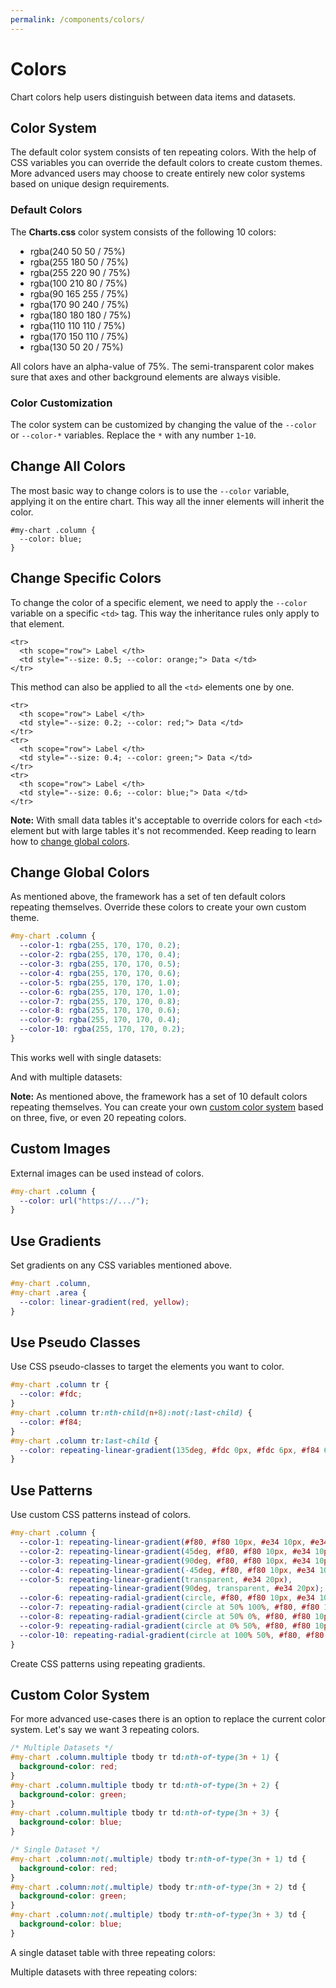 ```yaml
---
permalink: /components/colors/
---
```


# Colors

Chart colors help users distinguish between data items and datasets.

## Color System

The default color system consists of ten repeating colors. With the help of CSS variables you can override the default colors to create custom themes. More advanced users may choose to create entirely new color systems based on unique design requirements.

### Default Colors

The **Charts.css** color system consists of the following 10 colors:

<ul class="charts-css legend legend-rectangle" style="border: 0; padding: 0; padding-inline-start: 2rem">
  <li> rgba(240 50 50 / 75%) </li>
  <li> rgba(255 180 50 / 75%) </li>
  <li> rgba(255 220 90 / 75%) </li>
  <li> rgba(100 210 80 / 75%) </li>
  <li> rgba(90 165 255 / 75%) </li>
  <li> rgba(170 90 240 / 75%) </li>
  <li> rgba(180 180 180 / 75%) </li>
  <li> rgba(110 110 110 / 75%) </li>
  <li> rgba(170 150 110 / 75%) </li>
  <li> rgba(130 50 20 / 75%) </li>
</ul>

All colors have an alpha-value of 75%. The semi-transparent color makes sure that axes and other background elements are always visible.

### Color Customization

The color system can be customized by changing the value of the `--color` or `--color-*` variables. Replace the `*` with any number `1`-`10`.

## Change All Colors

The most basic way to change colors is to use the `--color` variable, applying it on the entire chart. This way all the inner elements will inherit the color.

```css{2}
#my-chart .column {
  --color: blue;
}
```

<code-example code-example-id="colors-example-1">
<template v-slot:css-code>
#colors-example-1 {
  width: 100%;
  max-width: 500px;
  margin: 0 auto;
}
#colors-example-1 .column {
  --color: rgba(90,165,255,0.5);
}
#colors-example-1 .column td {
  border-radius: 5px;
}
</template>
<template v-slot:html-code>
<div id="colors-example-1">
  <table class="charts-css column hide-data data-spacing-3">
    <caption> Colors Example #1 </caption>
    <thead>
      <tr>
        <th scope="col"> Month </th>
        <th scope="col"> Progress </th>
      </tr>
    </thead>
    <tbody>
      <tr>
        <th scope="row"> Jan </th>
        <td style="--size: 1.0;"> <span class="data"> 100 </span> </td>
      </tr>
      <tr>
        <th scope="row"> Feb </th>
        <td style="--size: 0.5;"> <span class="data"> 50 </span> </td>
      </tr>
      <tr>
        <th scope="row"> Mar </th>
        <td style="--size: 0.8;"> <span class="data"> 80 </span> </td>
      </tr>
      <tr>
        <th scope="row"> Apr </th>
        <td style="--size: 0.3;"> <span class="data"> 30 </span> </td>
      </tr>
      <tr>
        <th scope="row"> May </th>
        <td style="--size: 0.5;"> <span class="data"> 50 </span> </td>
      </tr>
      <tr>
        <th scope="row"> Jun </th>
        <td style="--size: 0.9;"> <span class="data"> 90 </span> </td>
      </tr>
      <tr>
        <th scope="row"> Jul </th>
        <td style="--size: 1.0;"> <span class="data"> 100 </span> </td>
      </tr>
      <tr>
        <th scope="row"> Aug </th>
        <td style="--size: 0.7;"> <span class="data"> 70 </span> </td>
      </tr>
      <tr>
        <th scope="row"> Sep </th>
        <td style="--size: 0.4;"> <span class="data"> 40 </span> </td>
      </tr>
      <tr>
        <th scope="row"> Oct </th>
        <td style="--size: 0.6;"> <span class="data"> 60 </span> </td>
      </tr>
      <tr>
        <th scope="row"> Nov </th>
        <td style="--size: 0.2;"> <span class="data"> 20 </span> </td>
      </tr>
      <tr>
        <th scope="row"> Dec </th>
        <td style="--size: 0.9;"> <span class="data"> 90 </span> </td>
      </tr>
    </tbody>
  </table>
</div>
</template>
</code-example>

## Change Specific Colors

To change the color of a specific element, we need to apply the `--color` variable on a specific `<td>` tag. This way the inheritance rules only apply to that element.

```html{3}
<tr>
  <th scope="row"> Label </th>
  <td style="--size: 0.5; --color: orange;"> Data </td>
</tr>
```

<code-example code-example-id="colors-example-2">
<template v-slot:css-code>
#colors-example-2 {
  width: 100%;
  max-width: 500px;
  margin: 0 auto;
}
#colors-example-2 .column {
  --color: rgba(90,165,255,0.5);
}
#colors-example-2 .column td {
  border-radius: 5px;
}
</template>
<template v-slot:html-code>
<div id="colors-example-2">
  <table class="charts-css column hide-data data-spacing-3">
    <caption> Colors Example #2 </caption>
    <thead>
      <tr>
        <th scope="col"> Month </th>
        <th scope="col"> Progress </th>
      </tr>
    </thead>
    <tbody>
      <tr>
        <th scope="row"> Jan </th>
        <td style="--size: 1.0;"> <span class="data"> 100 </span> </td>
      </tr>
      <tr>
        <th scope="row"> Feb </th>
        <td style="--size: 0.5;"> <span class="data"> 50 </span> </td>
      </tr>
      <tr>
        <th scope="row"> Mar </th>
        <td style="--size: 0.8;"> <span class="data"> 80 </span> </td>
      </tr>
      <tr>
        <th scope="row"> Apr </th>
        <td style="--size: 0.3;"> <span class="data"> 30 </span> </td>
      </tr>
      <tr>
        <th scope="row"> May </th>
        <td style="--size: 0.5;"> <span class="data"> 50 </span> </td>
      </tr>
      <tr>
        <th scope="row"> Jun </th>
        <td style="--size: 0.9;"> <span class="data"> 90 </span> </td>
      </tr>
      <tr>
        <th scope="row"> Jul </th>
        <td style="--size: 1.0; --color: #fc7;"> <span class="data"> 100 </span> </td>
      </tr>
      <tr>
        <th scope="row"> Aug </th>
        <td style="--size: 0.7;"> <span class="data"> 70 </span> </td>
      </tr>
      <tr>
        <th scope="row"> Sep </th>
        <td style="--size: 0.4;"> <span class="data"> 40 </span> </td>
      </tr>
      <tr>
        <th scope="row"> Oct </th>
        <td style="--size: 0.6;"> <span class="data"> 60 </span> </td>
      </tr>
      <tr>
        <th scope="row"> Nov </th>
        <td style="--size: 0.2;"> <span class="data"> 20 </span> </td>
      </tr>
      <tr>
        <th scope="row"> Dec </th>
        <td style="--size: 0.9;"> <span class="data"> 90 </span> </td>
      </tr>
    </tbody>
  </table>
</div>
</template>
</code-example>

This method can also be applied to all the `<td>` elements one by one.

```html{3,7,11}
<tr>
  <th scope="row"> Label </th>
  <td style="--size: 0.2; --color: red;"> Data </td>
</tr>
<tr>
  <th scope="row"> Label </th>
  <td style="--size: 0.4; --color: green;"> Data </td>
</tr>
<tr>
  <th scope="row"> Label </th>
  <td style="--size: 0.6; --color: blue;"> Data </td>
</tr>
```

<code-example code-example-id="colors-example-3">
<template v-slot:css-code>
#colors-example-3 {
  width: 100%;
  max-width: 500px;
  margin: 0 auto;
}
#colors-example-3 .column td {
  border-radius: 5px;
}
</template>
<template v-slot:html-code>
<div id="colors-example-3">
  <table class="charts-css column hide-data data-spacing-3">
    <caption> Colors Example #3 </caption>
    <thead>
      <tr>
        <th scope="col"> Month </th>
        <th scope="col"> Progress </th>
      </tr>
    </thead>
    <tbody>
      <tr>
        <th scope="row"> Jan </th>
        <td style="--size: 1.0; --color: #faa;"> <span class="data"> 100 </span> </td>
      </tr>
      <tr>
        <th scope="row"> Feb </th>
        <td style="--size: 0.5; --color: #8d8;"> <span class="data"> 50 </span> </td>
      </tr>
      <tr>
        <th scope="row"> Mar </th>
        <td style="--size: 0.8; --color: #acf;"> <span class="data"> 80 </span> </td>
      </tr>
      <tr>
        <th scope="row"> Apr </th>
        <td style="--size: 0.3; --color: #faa;"> <span class="data"> 30 </span> </td>
      </tr>
      <tr>
        <th scope="row"> May </th>
        <td style="--size: 0.5; --color: #8d8;"> <span class="data"> 50 </span> </td>
      </tr>
      <tr>
        <th scope="row"> Jun </th>
        <td style="--size: 0.9; --color: #acf;"> <span class="data"> 90 </span> </td>
      </tr>
      <tr>
        <th scope="row"> Jul </th>
        <td style="--size: 1.0; --color: #faa;"> <span class="data"> 100 </span> </td>
      </tr> 
      <tr>
        <th scope="row"> Aug </th>
        <td style="--size: 0.7; --color: #8d8;"> <span class="data"> 70 </span> </td>
      </tr>
      <tr>
        <th scope="row"> Sep </th>
        <td style="--size: 0.4; --color: #acf;"> <span class="data"> 40 </span> </td>
      </tr>
      <tr>
        <th scope="row"> Oct </th>
        <td style="--size: 0.6; --color: #faa;"> <span class="data"> 60 </span> </td>
      </tr>
      <tr>
        <th scope="row"> Nov </th>
        <td style="--size: 0.2; --color: #8d8;"> <span class="data"> 20 </span> </td>
      </tr>
      <tr>
        <th scope="row"> Dec </th>
        <td style="--size: 0.9; --color: #acf;"> <span class="data"> 90 </span> </td>
      </tr>
    </tbody>
  </table>
</div>
</template>
</code-example>

**Note:** With small data tables it's acceptable to override colors for each `<td>` element but with large tables it's not recommended. Keep reading to learn how to [change global colors](#change-global-colors).

## Change Global Colors

As mentioned above, the framework has a set of ten default colors repeating themselves. Override these colors to create your own custom theme.

```css
#my-chart .column {
  --color-1: rgba(255, 170, 170, 0.2);
  --color-2: rgba(255, 170, 170, 0.4);
  --color-3: rgba(255, 170, 170, 0.5);
  --color-4: rgba(255, 170, 170, 0.6);
  --color-5: rgba(255, 170, 170, 1.0);
  --color-6: rgba(255, 170, 170, 1.0);
  --color-7: rgba(255, 170, 170, 0.8);
  --color-8: rgba(255, 170, 170, 0.6);
  --color-9: rgba(255, 170, 170, 0.4);
  --color-10: rgba(255, 170, 170, 0.2);
}
```

This works well with single datasets:

<code-example code-example-id="colors-example-4">
<template v-slot:css-code>
#colors-example-4 {
  width: 100%;
  max-width: 500px;
  margin: 0 auto;
}
#colors-example-4 .column {
  --color-1: rgba(255, 170, 170, 0.2);
  --color-2: rgba(255, 170, 170, 0.4);
  --color-3: rgba(255, 170, 170, 0.5);
  --color-4: rgba(255, 170, 170, 0.6);
  --color-5: rgba(255, 170, 170, 1.0);
  --color-6: rgba(255, 170, 170, 1.0);
  --color-7: rgba(255, 170, 170, 0.8);
  --color-8: rgba(255, 170, 170, 0.6);
  --color-9: rgba(255, 170, 170, 0.4);
  --color-10: rgba(255, 170, 170, 0.2);
}
</template>
<template v-slot:html-code>
<div id="colors-example-4">
  <table class="charts-css column show-labels hide-data data-spacing-2 show-primary-axis">
    <caption> Colors Example #4 </caption>
    <thead>
      <tr>
        <th scope="col"> Month </th>
        <th scope="col"> Progress </th>
      </tr>
    </thead>
    <tbody>
      <tr>
        <th scope="row"> Jan </th>
        <td style="--size: 0.6;"> <span class="data"> 60 </span> </td>
      </tr>
      <tr>
        <th scope="row"> Feb </th>
        <td style="--size: 0.7;"> <span class="data"> 70 </span> </td>
      </tr>
      <tr>
        <th scope="row"> Mar </th>
        <td style="--size: 0.8;"> <span class="data"> 80 </span> </td>
      </tr>
      <tr>
        <th scope="row"> Apr </th>
        <td style="--size: 0.9;"> <span class="data"> 90 </span> </td>
      </tr>
      <tr>
        <th scope="row"> May </th>
        <td style="--size: 1.0;"> <span class="data"> 100 </span> </td>
      </tr>
      <tr>
        <th scope="row"> Jun </th>
        <td style="--size: 1.0;"> <span class="data"> 100 </span> </td>
      </tr>
      <tr>
        <th scope="row"> Jul </th>
        <td style="--size: 0.9;"> <span class="data"> 90 </span> </td>
      </tr>
      <tr>
        <th scope="row"> Aug </th>
        <td style="--size: 0.8;"> <span class="data"> 80 </span> </td>
      </tr>
      <tr>
        <th scope="row"> Sep </th>
        <td style="--size: 0.7;"> <span class="data"> 70 </span> </td>
      </tr>
      <tr>
        <th scope="row"> Oct </th>
        <td style="--size: 0.6;"> <span class="data"> 60 </span> </td>
      </tr>
    </tbody>
  </table>
</div>
</template>
</code-example>

And with multiple datasets:

<code-example code-example-id="colors-example-5">
<template v-slot:css-code>
#colors-example-5 {
  width: 100%;
  max-width: 500px;
  margin: 0 auto;
}
#colors-example-5 .column {
  --color-1: rgba(255, 170, 170, 0.2);
  --color-2: rgba(255, 170, 170, 0.4);
  --color-3: rgba(255, 170, 170, 0.5);
  --color-4: rgba(255, 170, 170, 0.6);
  --color-5: rgba(255, 170, 170, 1.0);
  --color-6: rgba(255, 170, 170, 1.0);
  --color-7: rgba(255, 170, 170, 0.8);
  --color-8: rgba(255, 170, 170, 0.6);
  --color-9: rgba(255, 170, 170, 0.4);
  --color-10: rgba(255, 170, 170, 0.2);
}
</template>
<template v-slot:html-code>
<div id="colors-example-5">
  <table class="charts-css column multiple show-labels hide-data data-spacing-8 datasets-spacing-2 show-primary-axis show-data-axes">
    <caption> Colors Example #5 </caption>
    <thead>
      <tr>
        <th scope="col"> Year </th>
        <th scope="col"> Progress </th>
      </tr>
    </thead>
    <tbody>
      <tr>
        <th scope="row"> 1900 </th>
        <td style="--size: 0.6;"> <span class="data"> 60 </span> </td>
        <td style="--size: 0.7;"> <span class="data"> 70 </span> </td>
        <td style="--size: 0.8;"> <span class="data"> 80 </span> </td>
        <td style="--size: 0.9;"> <span class="data"> 90 </span> </td>
        <td style="--size: 1.0;"> <span class="data"> 100 </span> </td>
        <td style="--size: 1.0;"> <span class="data"> 100 </span> </td>
        <td style="--size: 0.9;"> <span class="data"> 90 </span> </td>
        <td style="--size: 0.8;"> <span class="data"> 80 </span> </td>
        <td style="--size: 0.7;"> <span class="data"> 70 </span> </td>
        <td style="--size: 0.6;"> <span class="data"> 60 </span> </td>
      </tr>
      <tr>
        <th scope="row"> 2000 </th>
        <td style="--size: 0.6;"> <span class="data"> 60 </span> </td>
        <td style="--size: 0.7;"> <span class="data"> 70 </span> </td>
        <td style="--size: 0.8;"> <span class="data"> 80 </span> </td>
        <td style="--size: 0.9;"> <span class="data"> 90 </span> </td>
        <td style="--size: 1.0;"> <span class="data"> 100 </span> </td>
        <td style="--size: 1.0;"> <span class="data"> 100 </span> </td>
        <td style="--size: 0.9;"> <span class="data"> 90 </span> </td>
        <td style="--size: 0.8;"> <span class="data"> 80 </span> </td>
        <td style="--size: 0.7;"> <span class="data"> 70 </span> </td>
        <td style="--size: 0.6;"> <span class="data"> 60 </span> </td>
      </tr>
    </tbody>
  </table>
</div>
</template>
</code-example>

**Note:** As mentioned above, the framework has a set of 10 default colors repeating themselves. You can create your own [custom color system](#custom-color-system) based on three, five, or even 20 repeating colors.

## Custom Images

External images can be used instead of colors.

```css
#my-chart .column {
  --color: url("https://.../");
}
```

<code-example code-example-id="colors-example-6">
<template v-slot:css-code>
#colors-example-6 {
  width: 100%;
  max-width: 600px;
  margin: 0 auto;
}
#colors-example-6 .column {
  --color: url("https://upload.wikimedia.org/wikipedia/commons/thumb/9/9d/Galaxy_Cluster_Abell_1689_%284423351940%29.jpg/544px-Galaxy_Cluster_Abell_1689_%284423351940%29.jpg") top center repeat black;
}
</template>
<template v-slot:html-code>
<div id="colors-example-6">
  <table class="charts-css column show-labels hide-data">
    <caption> Colors Example #6 </caption>
    <thead>
      <tr>
        <th scope="col"> Month </th>
        <th scope="col"> Progress </th>
      </tr>
    </thead>
    <tbody>
      <tr>
        <th scope="row"> Jan </th>
        <td style="--size: 0.3;"> <span class="data"> 30 </span> </td>
      </tr>
      <tr>
        <th scope="row"> Feb </th>
        <td style="--size: 0.5;"> <span class="data"> 50 </span> </td>
      </tr>
      <tr>
        <th scope="row"> Mar </th>
        <td style="--size: 0.8;"> <span class="data"> 80 </span> </td>
      </tr>
      <tr>
        <th scope="row"> Apr </th>
        <td style="--size: 1;"> <span class="data"> 100 </span> </td>
      </tr>
      <tr>
        <th scope="row"> May </th>
        <td style="--size: 0.65;"> <span class="data"> 65 </span> </td>
      </tr>
      <tr>
        <th scope="row"> Jun </th>
        <td style="--size: 0.45;"> <span class="data"> 45 </span> </td>
      </tr>
      <tr>
        <th scope="row"> Jul </th>
        <td style="--size: 0.15;"> <span class="data"> 15 </span> </td>
      </tr>
      <tr>
        <th scope="row"> Aug </th>
        <td style="--size: 0.32;"> <span class="data"> 32 </span> </td>
      </tr>
      <tr>
        <th scope="row"> Sep </th>
        <td style="--size: 0.6;"> <span class="data"> 60 </span> </td>
      </tr>
      <tr>
        <th scope="row"> Oct </th>
        <td style="--size: 0.9;"> <span class="data"> 90 </span> </td>
      </tr>
      <tr>
        <th scope="row"> Nov </th>
        <td style="--size: 0.55;"> <span class="data"> 55 </span> </td>
      </tr>
      <tr>
        <th scope="row"> Dec </th>
        <td style="--size: 0.4;"> <span class="data"> 40 </span> </td>
      </tr>
    </tbody>
  </table>
</div>
</template>
</code-example>

## Use Gradients

Set gradients on any CSS variables mentioned above.

```css
#my-chart .column,
#my-chart .area {
  --color: linear-gradient(red, yellow);
}
```

<code-example code-example-id="colors-example-7">
<template v-slot:css-code>
#colors-example-7 {
  width: 100%;
  max-width: 600px;
  margin: 0 auto;
}
#colors-example-7 .column {
  --color: linear-gradient(red, yellow);
}
</template>
<template v-slot:html-code>
<div id="colors-example-7">
  <table class="charts-css column show-labels hide-data">
    <caption> Colors Example #7 </caption>
    <thead>
      <tr>
        <th scope="col"> Month </th>
        <th scope="col"> Progress </th>
      </tr>
    </thead>
    <tbody>
      <tr>
        <th scope="row"> Jan </th>
        <td style="--size: 0.3;"> <span class="data"> 30 </span> </td>
      </tr>
      <tr>
        <th scope="row"> Feb </th>
        <td style="--size: 0.5;"> <span class="data"> 50 </span> </td>
      </tr>
      <tr>
        <th scope="row"> Mar </th>
        <td style="--size: 0.8;"> <span class="data"> 80 </span> </td>
      </tr>
      <tr>
        <th scope="row"> Apr </th>
        <td style="--size: 1;"> <span class="data"> 100 </span> </td>
      </tr>
      <tr>
        <th scope="row"> May </th>
        <td style="--size: 0.65;"> <span class="data"> 65 </span> </td>
      </tr>
      <tr>
        <th scope="row"> Jun </th>
        <td style="--size: 0.45;"> <span class="data"> 45 </span> </td>
      </tr>
      <tr>
        <th scope="row"> Jul </th>
        <td style="--size: 0.15;"> <span class="data"> 15 </span> </td>
      </tr>
      <tr>
        <th scope="row"> Aug </th>
        <td style="--size: 0.32;"> <span class="data"> 32 </span> </td>
      </tr>
      <tr>
        <th scope="row"> Sep </th>
        <td style="--size: 0.6;"> <span class="data"> 60 </span> </td>
      </tr>
      <tr>
        <th scope="row"> Oct </th>
        <td style="--size: 0.9;"> <span class="data"> 90 </span> </td>
      </tr>
      <tr>
        <th scope="row"> Nov </th>
        <td style="--size: 0.55;"> <span class="data"> 55 </span> </td>
      </tr>
      <tr>
        <th scope="row"> Dec </th>
        <td style="--size: 0.4;"> <span class="data"> 40 </span> </td>
      </tr>
    </tbody>
  </table>
</div>
</template>
</code-example>

<code-example code-example-id="colors-example-8">
<template v-slot:css-code>
#colors-example-8 {
  width: 100%;
  max-width: 600px;
  margin: 0 auto;
}
#colors-example-8 .area {
  --color: linear-gradient(red, yellow);
}
</template>
<template v-slot:html-code>
<div id="colors-example-8">
  <table class="charts-css area show-labels hide-data">
    <caption> Colors Example #8 </caption>
    <thead>
      <tr>
        <th scope="col"> Month </th>
        <th scope="col"> Progress </th>
      </tr>
    </thead>
    <tbody>
      <tr>
        <th scope="row"> Jan </th>
        <td style="--start: 0.2; --size: 0.3;"> <span class="data"> 30 </span> </td>
      </tr>
      <tr>
        <th scope="row"> Feb </th>
        <td style="--start: 0.3; --size: 0.5;"> <span class="data"> 50 </span> </td>
      </tr>
      <tr>
        <th scope="row"> Mar </th>
        <td style="--start: 0.5; --size: 0.8;"> <span class="data"> 80 </span> </td>
      </tr>
      <tr>
        <th scope="row"> Apr </th>
        <td style="--start: 0.8; --size: 1;"> <span class="data"> 100 </span> </td>
      </tr>
      <tr>
        <th scope="row"> May </th>
        <td style="--start: 1; --size: 0.65;"> <span class="data"> 65 </span> </td>
      </tr>
      <tr>
        <th scope="row"> Jun </th>
        <td style="--start: 0.65; --size: 0.45;"> <span class="data"> 45 </span> </td>
      </tr>
      <tr>
        <th scope="row"> Jul </th>
        <td style="--start: 0.45; --size: 0.15;"> <span class="data"> 15 </span> </td>
      </tr>
      <tr>
        <th scope="row"> Aug </th>
        <td style="--start: 0.15; --size: 0.32;"> <span class="data"> 32 </span> </td>
      </tr>
      <tr>
        <th scope="row"> Sep </th>
        <td style="--start: 0.32; --size: 0.6;"> <span class="data"> 60 </span> </td>
      </tr>
      <tr>
        <th scope="row"> Oct </th>
        <td style="--start: 0.6; --size: 0.9;"> <span class="data"> 90 </span> </td>
      </tr>
      <tr>
        <th scope="row"> Nov </th>
        <td style="--start: 0.9; --size: 0.55;"> <span class="data"> 55 </span> </td>
      </tr>
      <tr>
        <th scope="row"> Dec </th>
        <td style="--start: 0.55; --size: 0.4;"> <span class="data"> 40 </span> </td>
      </tr>
    </tbody>
  </table>
</div>
</template>
</code-example>

## Use Pseudo Classes

Use CSS pseudo-classes to target the elements you want to color.

```css
#my-chart .column tr {
  --color: #fdc;
}
#my-chart .column tr:nth-child(n+8):not(:last-child) {
  --color: #f84;
}
#my-chart .column tr:last-child {
  --color: repeating-linear-gradient(135deg, #fdc 0px, #fdc 6px, #f84 6px, #f84 12px);
}
```

<code-example code-example-id="colors-example-9">
<template v-slot:css-code>
#colors-example-9 {
  width: 100%;
  max-width: 600px;
  margin: 0 auto;
}
#colors-example-9 .column tr {
  --color: #fdc;
}
#colors-example-9 .column tr:nth-child(n+8):not(:last-child) {
  --color: #f84;
}
#colors-example-9 .column tr:last-child {
  --color: repeating-linear-gradient(135deg, #fdc 0px, #fdc 6px, #f84 6px, #f84 12px);
}
</template>
<template v-slot:html-code>
<div id="colors-example-9">
  <table class="charts-css column show-labels hide-data data-spacing-5">
    <caption> Colors Example #9 </caption>
    <thead>
      <tr>
        <th scope="col"> Month </th>
        <th scope="col"> Progress </th>
      </tr>
    </thead>
    <tbody>
      <tr>
        <th scope="row"> Jan </th>
        <td style="--size: 0.48;"> <span class="data"> 48 </span> </td>
      </tr>
      <tr>
        <th scope="row"> Feb </th>
        <td style="--size: 0.40;"> <span class="data"> 40 </span> </td>
      </tr>
      <tr>
        <th scope="row"> Mar </th>
        <td style="--size: 0.36;"> <span class="data"> 36 </span> </td>
      </tr>
      <tr>
        <th scope="row"> Apr </th>
        <td style="--size: 0.38;"> <span class="data"> 38 </span> </td>
      </tr>
      <tr>
        <th scope="row"> May </th>
        <td style="--size: 0.48;"> <span class="data"> 48 </span> </td>
      </tr>
      <tr>
        <th scope="row"> Jun </th>
        <td style="--size: 0.60;"> <span class="data"> 60 </span> </td>
      </tr>
      <tr>
        <th scope="row"> Jul </th>
        <td style="--size: 0.78;"> <span class="data"> 78 </span> </td>
      </tr>
      <tr>
        <th scope="row"> Aug </th>
        <td style="--size: 0.88;"> <span class="data"> 88 </span> </td>
      </tr>
      <tr>
        <th scope="row"> Sep </th>
        <td style="--size: 0.96;"> <span class="data"> 96 </span> </td>
      </tr>
      <tr>
        <th scope="row"> Oct </th>
        <td style="--size: 1.00;"> <span class="data"> 100 </span> </td>
      </tr>
      <tr>
        <th scope="row"> Nov </th>
        <td style="--size: 0.97;"> <span class="data"> 97 </span> </td>
      </tr>
      <tr>
        <th scope="row"> Dec </th>
        <td style="--size: 0.84;"> <span class="data"> 84 </span> </td>
      </tr>
    </tbody>
  </table>
</div>
</template>
</code-example>

## Use Patterns

Use custom CSS patterns instead of colors.

```css
#my-chart .column {
  --color-1: repeating-linear-gradient(#f80, #f80 10px, #e34 10px, #e34 20px);
  --color-2: repeating-linear-gradient(45deg, #f80, #f80 10px, #e34 10px, #e34 20px);
  --color-3: repeating-linear-gradient(90deg, #f80, #f80 10px, #e34 10px, #e34 20px);
  --color-4: repeating-linear-gradient(-45deg, #f80, #f80 10px, #e34 10px, #e34 20px);
  --color-5: repeating-linear-gradient(transparent, #e34 20px),
             repeating-linear-gradient(90deg, transparent, #e34 20px);
  --color-6: repeating-radial-gradient(circle, #f80, #f80 10px, #e34 10px, #e34 20px);
  --color-7: repeating-radial-gradient(circle at 50% 100%, #f80, #f80 10px, #e34 10px, #e34 20px);
  --color-8: repeating-radial-gradient(circle at 50% 0%, #f80, #f80 10px, #e34 10px, #e34 20px);
  --color-9: repeating-radial-gradient(circle at 0% 50%, #f80, #f80 10px, #e34 10px, #e34 20px);
  --color-10: repeating-radial-gradient(circle at 100% 50%, #f80, #f80 10px, #e34 10px, #e34 20px);
}
```

Create CSS patterns using repeating gradients.

<code-example code-example-id="colors-example-10">
<template v-slot:css-code>
#colors-example-10 {
  width: 100%;
  max-width: 600px;
  margin: 0 auto;
}
#colors-example-10 .column {
  --color-1: repeating-linear-gradient(#f80, #f80 10px, #e34 10px, #e34 20px);
  --color-2: repeating-linear-gradient(45deg, #f80, #f80 10px, #e34 10px, #e34 20px);
  --color-3: repeating-linear-gradient(90deg, #f80, #f80 10px, #e34 10px, #e34 20px);
  --color-4: repeating-linear-gradient(-45deg, #f80, #f80 10px, #e34 10px, #e34 20px);
  --color-5: repeating-linear-gradient(transparent, #e34 20px),
             repeating-linear-gradient(90deg, transparent, #e34 20px);
  --color-6: repeating-radial-gradient(circle, #f80, #f80 10px, #e34 10px, #e34 20px);
  --color-7: repeating-radial-gradient(circle at 50% 100%, #f80, #f80 10px, #e34 10px, #e34 20px);
  --color-8: repeating-radial-gradient(circle at 50% 0%, #f80, #f80 10px, #e34 10px, #e34 20px);
  --color-9: repeating-radial-gradient(circle at 0% 50%, #f80, #f80 10px, #e34 10px, #e34 20px);
  --color-10: repeating-radial-gradient(circle at 100% 50%, #f80, #f80 10px, #e34 10px, #e34 20px);
}
</template>
<template v-slot:html-code>
<div id="colors-example-10">
  <table class="charts-css column show-labels hide-data data-spacing-5">
    <caption> Colors Example #10 </caption>
    <thead>
      <tr>
        <th scope="col"> Month </th>
        <th scope="col"> Progress </th>
      </tr>
    </thead>
    <tbody>
      <tr>
        <th scope="row"> Jan </th>
        <td style="--size: 1;"> <span class="data"> 100 </span> </td>
      </tr>
      <tr>
        <th scope="row"> Feb </th>
        <td style="--size: 0.9;"> <span class="data"> 90 </span> </td>
      </tr>
      <tr>
        <th scope="row"> Mar </th>
        <td style="--size: 1;"> <span class="data"> 100 </span> </td>
      </tr>
      <tr>
        <th scope="row"> Apr </th>
        <td style="--size: 0.9;"> <span class="data"> 90 </span> </td>
      </tr>
      <tr>
        <th scope="row"> May </th>
        <td style="--size: 1;"> <span class="data"> 100 </span> </td>
      </tr>
      <tr>
        <th scope="row"> Jun </th>
        <td style="--size: 0.9;"> <span class="data"> 90 </span> </td>
      </tr>
      <tr>
        <th scope="row"> Jul </th>
        <td style="--size: 1;"> <span class="data"> 100 </span> </td>
      </tr>
      <tr>
        <th scope="row"> Aug </th>
        <td style="--size: 0.9;"> <span class="data"> 90 </span> </td>
      </tr>
      <tr>
        <th scope="row"> Sep </th>
        <td style="--size: 1;"> <span class="data"> 100 </span> </td>
      </tr>
      <tr>
        <th scope="row"> Oct </th>
        <td style="--size: 0.9;"> <span class="data"> 90 </span> </td>
      </tr>
    </tbody>
  </table>
</div>
</template>
</code-example>

## Custom Color System

For more advanced use-cases there is an option to replace the current color system. Let's say we want 3 repeating colors.

```css
/* Multiple Datasets */
#my-chart .column.multiple tbody tr td:nth-of-type(3n + 1) {
  background-color: red;
}
#my-chart .column.multiple tbody tr td:nth-of-type(3n + 2) {
  background-color: green;
}
#my-chart .column.multiple tbody tr td:nth-of-type(3n + 3) {
  background-color: blue;
}

/* Single Dataset */
#my-chart .column:not(.multiple) tbody tr:nth-of-type(3n + 1) td {
  background-color: red;
}
#my-chart .column:not(.multiple) tbody tr:nth-of-type(3n + 2) td {
  background-color: green;
}
#my-chart .column:not(.multiple) tbody tr:nth-of-type(3n + 3) td {
  background-color: blue;
}
```

A single dataset table with three repeating colors:

<code-example code-example-id="colors-example-10">
<template v-slot:css-code>
#colors-example-11 {
  width: 100%;
  max-width: 600px;
  margin: 0 auto;
}
#colors-example-11 .column:not(.multiple) tbody tr:nth-of-type(3n + 1) td {
  background-color: #f06464;
}
#colors-example-11 .column:not(.multiple) tbody tr:nth-of-type(3n + 2) td {
  background-color: #8cdc78;
}
#colors-example-11 .column:not(.multiple) tbody tr:nth-of-type(3n + 3) td {
  background-color: #82beff;
}
</template>
<template v-slot:html-code>
<div id="colors-example-11">
  <table class="charts-css column show-labels hide-data">
    <caption> Colors Example #11 </caption>
    <thead>
      <tr>
        <th scope="col"> Month </th>
        <th scope="col"> Progress </th>
      </tr>
    </thead>
    <tbody>
      <tr>
        <th scope="row"> Jan </th>
        <td style="--size: 0.33;"> <span class="data"> 33 </span> </td>
      </tr>
      <tr>
        <th scope="row"> Feb </th>
        <td style="--size: 0.66;"> <span class="data"> 66 </span> </td>
      </tr>
      <tr>
        <th scope="row"> Mar </th>
        <td style="--size: 1;"> <span class="data"> 100 </span> </td>
      </tr>
      <tr>
        <th scope="row"> Apr </th>
        <td style="--size: 0.33;"> <span class="data"> 33 </span> </td>
      </tr>
      <tr>
        <th scope="row"> May </th>
        <td style="--size: 0.66;"> <span class="data"> 66 </span> </td>
      </tr>
      <tr>
        <th scope="row"> Jun </th>
        <td style="--size: 1;"> <span class="data"> 100 </span> </td>
      </tr>
      <tr>
        <th scope="row"> Jul </th>
        <td style="--size: 0.33;"> <span class="data"> 33 </span> </td>
      </tr>
      <tr>
        <th scope="row"> Aug </th>
        <td style="--size: 0.66;"> <span class="data"> 66 </span> </td>
      </tr>
      <tr>
        <th scope="row"> Sep </th>
        <td style="--size: 1;"> <span class="data"> 100 </span> </td>
      </tr>
      <tr>
        <th scope="row"> Oct </th>
        <td style="--size: 0.33;"> <span class="data"> 33 </span> </td>
      </tr>
      <tr>
        <th scope="row"> Nov </th>
        <td style="--size: 0.66;"> <span class="data"> 66 </span> </td>
      </tr>
      <tr>
        <th scope="row"> Dec </th>
        <td style="--size: 1;"> <span class="data"> 100 </span> </td>
      </tr>
    </tbody>
  </table>
</div>
</template>
</code-example>

Multiple datasets with three repeating colors:

<code-example code-example-id="colors-example-12">
<template v-slot:css-code>
#colors-example-12 {
  width: 100%;
  max-width: 600px;
  margin: 0 auto;
}
#colors-example-12 .column.multiple tbody tr td:nth-of-type(3n + 1) {
  background-color: #f06464;
}
#colors-example-12 .column.multiple tbody tr td:nth-of-type(3n + 2) {
  background-color: #8cdc78;
}
#colors-example-12 .column.multiple tbody tr td:nth-of-type(3n + 3) {
  background-color: #82beff;
}
</template>
<template v-slot:html-code>
<div id="colors-example-12">
  <table class="charts-css column multiple show-labels hide-data data-spacing-10 show-data-axes">
    <caption> Colors Example #12 </caption>
    <thead>
      <tr>
        <th scope="col"> Year </th>
        <th scope="col"> Progress </th>
      </tr>
    </thead>
    <tbody>
      <tr>
        <th scope="row"> 1900 </th>
        <td style="--size: 0.6;"> <span class="data"> 60 </span> </td>
        <td style="--size: 0.7;"> <span class="data"> 70 </span> </td>
        <td style="--size: 0.8;"> <span class="data"> 80 </span> </td>
        <td style="--size: 0.9;"> <span class="data"> 90 </span> </td>
        <td style="--size: 1.0;"> <span class="data"> 100 </span> </td>
        <td style="--size: 1.0;"> <span class="data"> 100 </span> </td>
        <td style="--size: 0.9;"> <span class="data"> 90 </span> </td>
        <td style="--size: 0.8;"> <span class="data"> 80 </span> </td>
        <td style="--size: 0.7;"> <span class="data"> 70 </span> </td>
        <td style="--size: 0.6;"> <span class="data"> 60 </span> </td>
      </tr>
      <tr>
        <th scope="row"> 2000 </th>
        <td style="--size: 0.6;"> <span class="data"> 60 </span> </td>
        <td style="--size: 0.7;"> <span class="data"> 70 </span> </td>
        <td style="--size: 0.8;"> <span class="data"> 80 </span> </td>
        <td style="--size: 0.9;"> <span class="data"> 90 </span> </td>
        <td style="--size: 1.0;"> <span class="data"> 100 </span> </td>
        <td style="--size: 1.0;"> <span class="data"> 100 </span> </td>
        <td style="--size: 0.9;"> <span class="data"> 90 </span> </td>
        <td style="--size: 0.8;"> <span class="data"> 80 </span> </td>
        <td style="--size: 0.7;"> <span class="data"> 70 </span> </td>
        <td style="--size: 0.6;"> <span class="data"> 60 </span> </td>
      </tr>
    </tbody>
  </table>
</div>
</template>
</code-example>
